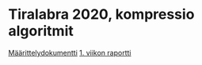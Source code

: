 # Tiralabra 2020, kompressio algoritmit

[Määrittelydokumentti](https://github.com/HegePI/tiralabra-2020-tiedon-tiivistys/blob/master/maarittelydokumentti.md)
[1. viikon raportti](https://github.com/HegePI/tiralabra-2020-tiedon-tiivistys/blob/master/dokumentaatio/viikkoraportit/viikko1.md)
